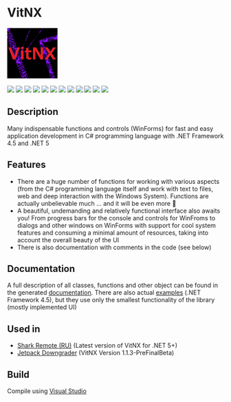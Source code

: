 # VitNX

![alt](https://github.com/Zalexanninev15/VitNX/raw/main/logo.png)

[![](https://img.shields.io/badge/OS-Windows-informational?logo=windows)](https://github.com/Zalexanninev15/VitNX)
[![](https://img.shields.io/badge/written_on-.NET_Framework_4.5-512BD4.svg?logo=dotnet)](https://dotnet.microsoft.com/download/dotnet-framework/net45)
[![](https://img.shields.io/badge/written_on-.NET_5-651DE5.svg?logo=dotnet)](https://dotnet.microsoft.com/download/dotnet/5.0)
[![](https://img.shields.io/badge/written_on-CSharp-239120.svg?logo=csharp)](https://github.com/Zalexanninev15/VitNX)
[![](https://img.shields.io/github/v/release/Zalexanninev15/VitNX.svg)](https://github.com/Zalexanninev15/VitNX/releases/latest)
[![](https://img.shields.io/github/downloads/Zalexanninev15/VitNX/total.svg)](https://github.com/Zalexanninev15/VitNX/releases)
[![](https://img.shields.io/nuget/v/VitNX3?logo=nuget)](https://www.nuget.org/packages/VitNX3)
[![](https://img.shields.io/nuget/dt/VitNX3?logo=nuget)](https://www.nuget.org/packages/VitNX3)
[![](https://img.shields.io/github/last-commit/Zalexanninev15/VitNX/main.svg)](https://github.com/Zalexanninev15/VitNX/commits/main)
[![](https://img.shields.io/github/stars/Zalexanninev15/VitNX.svg)](https://github.com/Zalexanninev15/VitNX/stargazers)
[![](https://img.shields.io/badge/license-MIT-blue.svg)](LICENSE)
[![](https://img.shields.io/badge/donate-Buy_Me_a_Coffee-F94400.svg)](https://zalexanninev15.jimdofree.com/buy-me-a-coffee)

## Description

Many indispensable functions and controls (WinForms) for fast and easy application development in C# programming language with .NET Framework 4.5 and .NET 5

## Features

- There are a huge number of functions for working with various aspects (from the C# programming language itself and work with text to files, web and deep interaction with the Windows System). Functions are actually unbelievable much ... and it will be even more 💖
- A beautiful, undemanding and relatively functional interface also awaits you! From progress bars for the console and controls for WinFroms to dialogs and other windows on WinForms with support for cool system features and consuming a minimal amount of resources, taking into account the overall beauty of the UI
- There is also documentation with comments in the code (see below)

## Documentation

A full description of all classes, functions and other object can be found in the generated [documentation](zalexanninev15.github.io/vitnx). There are also actual [examples](https://github.com/Zalexanninev15/VitNX/tree/main/source/Examples_netframework45) (.NET Framework 4.5), but they use only the smallest functionality of the library (mostly implemented UI)

## Used in

* [Shark Remote (RU)](https://t.me/wit_releases/36) (Latest version of VitNX for .NET 5+)
* [Jetpack Downgrader](https://github.com/Zalexanninev15/Jetpack-Downgrader) (VitNX Version 1.1.3-PreFinalBeta)

## Build

Compile using [Visual Studio](https://visualstudio.microsoft.com/vs)
